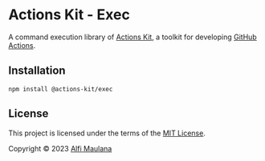 # Actions Kit - Exec

A command execution library of [Actions Kit](https://github.com/threeal/actions-kit), a toolkit for developing [GitHub Actions](https://github.com/features/actions).

## Installation

```
npm install @actions-kit/exec
```

## License

This project is licensed under the terms of the [MIT License](./LICENSE).

Copyright © 2023 [Alfi Maulana](https://github.com/threeal)
